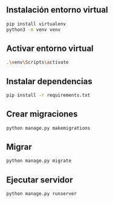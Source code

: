 ## Instalación entorno virtual

```bash
pip install virtualenv
python3 -m venv venv
```

## Activar entorno virtual

```bash
.\venv\Scripts\activate
```

## Instalar dependencias

```bash
pip install -r requirements.txt
```

## Crear migraciones

```bash
python manage.py makemigrations
```

## Migrar

```bash
python manage.py migrate
```

## Ejecutar servidor

```bash
python manage.py runserver
```
